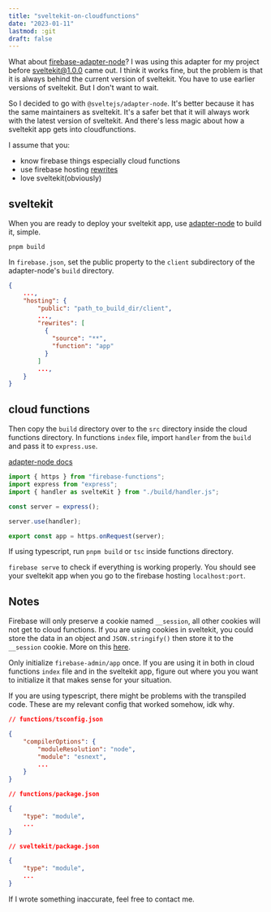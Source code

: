 ```yaml
---
title: "sveltekit-on-cloudfunctions"
date: "2023-01-11"
lastmod: :git
draft: false
---
```

What about
[firebase-adapter-node](https://github.com/jthegedus/svelte-adapter-firebase)?
I was using this adapter for my project before sveltekit@1.0.0 came out. I think
it works fine, but the problem is that it is always behind the current version
of sveltekit. You have to use earlier versions of sveltekit. But I don't want to
wait.

So I decided to go with `@sveltejs/adapter-node`. It's better because it has the
same maintainers as sveltekit. It's a safer bet that it will always work with
the latest version of sveltekit. And there's less magic about how a sveltekit
app gets into cloudfunctions.

I assume that you:
- know firebase things especially cloud functions
- use firebase hosting
  [rewrites](https://firebase.google.com/docs/hosting/full-config#rewrite-functions)
- love sveltekit(obviously)

## sveltekit

When you are ready to deploy your sveltekit app, use
[adapter-node](https://github.com/sveltejs/kit/tree/master/packages/adapter-node)
to build it, simple.

`pnpm build`

In `firebase.json`, set the public property to the `client` subdirectory of the
adapter-node's `build` directory.

```json
{
    ...,
    "hosting": {
        "public": "path_to_build_dir/client",
        ...,
        "rewrites": [
          {
            "source": "**",
            "function": "app"
          }
        ]
        ...,
    }
}
```

## cloud functions

Then copy the `build` directory over to the `src` directory inside the cloud
functions directory. In functions `index` file, import `handler` from the
`build` and pass it to `express.use`.

[adapter-node
docs](https://github.com/sveltejs/kit/tree/master/packages/adapter-node#custom-server)

```ts
import { https } from "firebase-functions";
import express from "express";
import { handler as svelteKit } from "./build/handler.js";

const server = express();

server.use(handler);

export const app = https.onRequest(server);
```

If using typescript, run `pnpm build` or `tsc` inside functions directory.

`firebase serve` to check if everything is working properly. You should see your
sveltekit app when you go to the firebase hosting `localhost:port`.

## Notes

Firebase will only preserve a cookie named `__session`, all other cookies
will not get to cloud functions. If you are using cookies in sveltekit, you
could store the data in an object and `JSON.stringify()` then store it to the
`__session` cookie. More on this [here](https://stackoverflow.com/a/44935288).

Only initialize `firebase-admin/app` once. If you are using it in both in cloud
functions `index` file and in the sveltekit app, figure out where you you want
to initialize it that makes sense for your situation.

If you are using typescript, there might be problems with the transpiled code.
These are my relevant config that worked somehow, idk why.

```json
// functions/tsconfig.json

{
    "compilerOptions": {
        "moduleResolution": "node",
        "module": "esnext",
        ...
    }
}
```

```json
// functions/package.json

{
    "type": "module",
    ...
}
```


```json
// sveltekit/package.json

{
    "type": "module",
    ...
}
```

If I wrote something inaccurate, feel free to contact me.